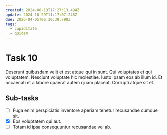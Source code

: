```yaml
---
created: 2024-08-13T17:27:13.494Z
update: 2024-10-29T11:17:07.248Z
due: 2026-04-05T06:30:39.790Z
tags:
  - cupiditate
  - quidem
---
```


# Task 10

Deserunt quibusdam velit et est atque qui in sunt. Qui voluptates et qui voluptatem. Nesciunt voluptate hic molestiae. Iusto ipsam eos ab illum id. Et occaecati et a labore quaerat autem quam placeat. Corrupti atque sit et.

## Sub-tasks

- [ ] Fuga enim perspiciatis inventore aperiam tenetur recusandae cumque sit.
- [x] Eos voluptatem qui aut.
- [ ] Totam id ipsa consequuntur recusandae vel ab.
